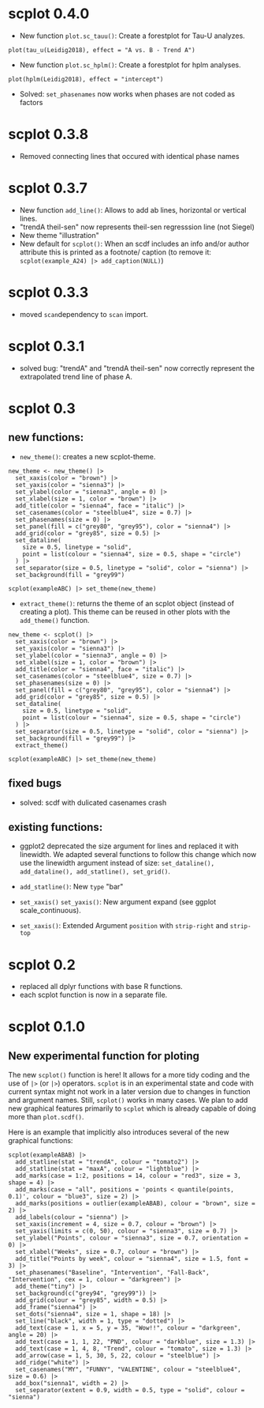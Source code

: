
# scplot 0.4.0

- New function `plot.sc_tauu()`: Create a forestplot for Tau-U analyzes.

```{.r}
plot(tau_u(Leidig2018), effect = "A vs. B - Trend A")
```

- New function `plot.sc_hplm()`: Create a forestplot for hplm analyses.

```{.r}
plot(hplm(Leidig2018), effect = "intercept")
```

- Solved: `set_phasenames` now works when phases are not coded as factors

# scplot 0.3.8

- Removed connecting lines that occured with identical phase names

# scplot 0.3.7

- New function `add_line()`: Allows to add ab lines, horizontal or vertical lines.
- "trendA theil-sen" now represents theil-sen regresssion line (not Siegel)
- New theme "illustration"
- New default for `scplot()`: When an scdf includes an info and/or author attribute this is printed as a footnote/ caption (to remove it: `scplot(example_A24) |> add_caption(NULL)`)

# scplot 0.3.3

- moved `scan`dependency to `scan` import.

# scplot 0.3.1

- solved bug: "trendA" and "trendA theil-sen" now correctly represent the extrapolated trend line of phase A.

# scplot 0.3

## new functions:

- `new_theme()`: creates a new scplot-theme.
```{.r}
new_theme <- new_theme() |> 
  set_xaxis(color = "brown") |>
  set_yaxis(color = "sienna3") |>
  set_ylabel(color = "sienna3", angle = 0) |>
  set_xlabel(size = 1, color = "brown") |>
  add_title(color = "sienna4", face = "italic") |>
  set_casenames(color = "steelblue4", size = 0.7) |>
  set_phasenames(size = 0) |> 
  set_panel(fill = c("grey80", "grey95"), color = "sienna4") |>
  add_grid(color = "grey85", size = 0.5) |>
  set_dataline(
    size = 0.5, linetype = "solid", 
    point = list(colour = "sienna4", size = 0.5, shape = "circle")
  ) |>
  set_separator(size = 0.5, linetype = "solid", color = "sienna") |>
  set_background(fill = "grey99") 

scplot(exampleABC) |> set_theme(new_theme)

```

- `extract_theme()`: returns the theme of an scplot object (instead of creating a plot). This theme can be reused in other plots with the `add_theme()` function.

```{.r}
new_theme <- scplot() |> 
  set_xaxis(color = "brown") |>
  set_yaxis(color = "sienna3") |>
  set_ylabel(color = "sienna3", angle = 0) |>
  set_xlabel(size = 1, color = "brown") |>
  add_title(color = "sienna4", face = "italic") |>
  set_casenames(color = "steelblue4", size = 0.7) |>
  set_phasenames(size = 0) |> 
  set_panel(fill = c("grey80", "grey95"), color = "sienna4") |>
  add_grid(color = "grey85", size = 0.5) |>
  set_dataline(
    size = 0.5, linetype = "solid", 
    point = list(colour = "sienna4", size = 0.5, shape = "circle")
  ) |>
  set_separator(size = 0.5, linetype = "solid", color = "sienna") |>
  set_background(fill = "grey99") |>
  extract_theme()

scplot(exampleABC) |> set_theme(new_theme)

```

## fixed bugs

- solved: scdf with dulicated casenames crash

## existing functions:

- ggplot2 deprecated the size argument for lines and replaced it with linewidth. We adapted several functions to follow this change which now use the linewidth argument instead of size: `set_dataline(), add_dataline(), add_statline(), set_grid()`.

- `add_statline()`: New `type` "bar"  
- `set_xaxis()` `set_yaxis()`: New argument expand (see ggplot scale_continuous).
- `set_xaxis()`: Extended Argument `position` with `strip-right` and `strip-top`

# scplot 0.2

- replaced all dplyr functions with base R functions.
- each scplot function is now in a separate file.

# scplot 0.1.0 

## New experimental function for ploting

The new `scplot()` function is here! It allows for a more tidy coding and the use of `|>` (or `|>`) operators. `scplot` is in an experimental state and code with
current syntax might not work in  a later version due to changes in function and argument names. Still, `scplot()` works in many cases.
We plan to add new graphical features primarily to `scplot` which is already capable of doing more than `plot.scdf()`.

Here is an example that implicitly also introduces several of the new graphical functions:

```{.r}
scplot(exampleABAB) |> 
  add_statline(stat = "trendA", colour = "tomato2") |>
  add_statline(stat = "maxA", colour = "lightblue") |>
  add_marks(case = 1:2, positions = 14, colour = "red3", size = 3, shape = 4) |>
  add_marks(case = "all", positions = 'points < quantile(points, 0.1)', colour = "blue3", size = 2) |>
  add_marks(positions = outlier(exampleABAB), colour = "brown", size = 2) |>
  add_labels(colour = "sienna") |>
  set_xaxis(increment = 4, size = 0.7, colour = "brown") |>
  set_yaxis(limits = c(0, 50), colour = "sienna3", size = 0.7) |>
  set_ylabel("Points", colour = "sienna3", size = 0.7, orientation = 0) |>
  set_xlabel("Weeks", size = 0.7, colour = "brown") |>
  add_title("Points by week", colour = "sienna4", size = 1.5, font = 3) |>
  set_phasenames("Baseline", "Intervention", "Fall-Back", "Intervention", cex = 1, colour = "darkgreen") |>
  add_theme("tiny") |>
  set_background(c("grey94", "grey99")) |>
  add_grid(colour = "grey85", width = 0.5) |>
  add_frame("sienna4") |>
  set_dots("sienna4", size = 1, shape = 18) |>
  set_line("black", width = 1, type = "dotted") |>
  add_text(case = 1, x = 5, y = 35, "Wow!!", colour = "darkgreen", angle = 20) |>
  add_text(case = 1, 1, 22, "PND", colour = "darkblue", size = 1.3) |>
  add_text(case = 1, 4, 8, "Trend", colour = "tomato", size = 1.3) |>
  add_arrow(case = 1, 5, 30, 5, 22, colour = "steelblue") |>
  add_ridge("white") |>
  set_casenames("MY", "FUNNY", "VALENTINE", colour = "steelblue4", size = 0.6) |>
  add_box("sienna1", width = 2) |>
  set_separator(extent = 0.9, width = 0.5, type = "solid", colour = "sienna")
```


